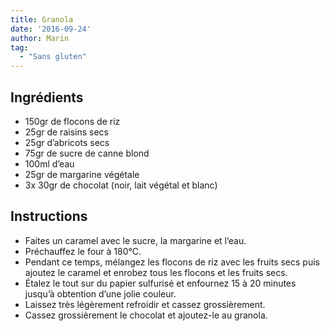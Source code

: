 ```yaml
---
title: Granola
date: '2016-09-24'
author: Marin
tag: 
  - "Sans gluten"
---
```

## Ingrédients
- 150gr de flocons de riz
- 25gr de raisins secs
- 25gr d’abricots secs
- 75gr de sucre de canne blond
- 100ml d’eau
- 25gr de margarine végétale
- 3x 30gr de chocolat (noir, lait végétal et blanc)

## Instructions
- Faites un caramel avec le sucre, la margarine et l’eau.
- Préchauffez le four à 180°C.
- Pendant ce temps, mélangez les flocons de riz avec les fruits secs puis ajoutez le caramel et enrobez tous les flocons et les fruits secs.
- Étalez le tout sur du papier sulfurisé et enfournez 15 à 20 minutes jusqu’à obtention d’une jolie couleur.
- Laissez très légèrement refroidir et cassez grossièrement.
- Cassez grossièrement le chocolat et ajoutez-le au granola.

